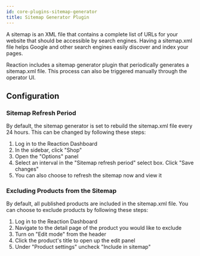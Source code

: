 ```yaml
---
id: core-plugins-sitemap-generator
title: Sitemap Generator Plugin
---
```


A sitemap is an XML file that contains a complete list of URLs for your website that should be accessible by search engines. Having a sitemap.xml file helps Google and other search engines easily discover and index your pages.

Reaction includes a sitemap generator plugin that periodically generates a sitemap.xml file. This process can also be triggered manually through the operator UI.

## Configuration

### Sitemap Refresh Period
By default, the sitemap generator is set to rebuild the sitemap.xml file every 24 hours. This can be changed by following these steps:
1. Log in to the Reaction Dashboard
2. In the sidebar, click "Shop"
3. Open the "Options" panel
4. Select an interval in the "Sitemap refresh period" select box. Click "Save changes"
5. You can also choose to refresh the sitemap now and view it

### Excluding Products from the Sitemap
By default, all published products are included in the sitemap.xml file. You can choose to exclude products by following these steps:
1. Log in to the Reaction Dashboard
2. Navigate to the detail page of the product you would like to exclude
3. Turn on "Edit mode" from the header
4. Click the product's title to open up the edit panel
5. Under "Product settings" uncheck "Include in sitemap"
